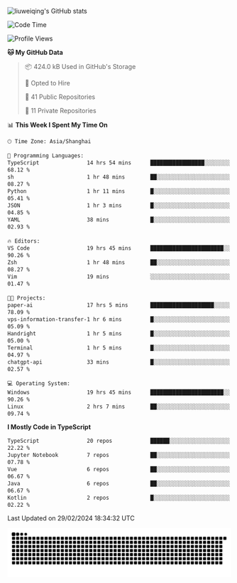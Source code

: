 ![liuweiqing's GitHub stats](https://github-readme-stats.vercel.app/api?username=14790897&show_icons=true&locale=cn&include_all_commits=true&count_private=true)

<!--START_SECTION:waka-->
![Code Time](http://img.shields.io/badge/Code%20Time-813%20hrs%206%20mins-blue)

![Profile Views](http://img.shields.io/badge/Profile%20Views-1-blue)

**🐱 My GitHub Data** 

> 📦 424.0 kB Used in GitHub's Storage 
 > 
> 💼 Opted to Hire
 > 
> 📜 41 Public Repositories 
 > 
> 🔑 11 Private Repositories 
 > 
📊 **This Week I Spent My Time On** 

```text
🕑︎ Time Zone: Asia/Shanghai

💬 Programming Languages: 
TypeScript               14 hrs 54 mins      █████████████████░░░░░░░░   68.12 % 
sh                       1 hr 48 mins        ██░░░░░░░░░░░░░░░░░░░░░░░   08.27 % 
Python                   1 hr 11 mins        █░░░░░░░░░░░░░░░░░░░░░░░░   05.41 % 
JSON                     1 hr 3 mins         █░░░░░░░░░░░░░░░░░░░░░░░░   04.85 % 
YAML                     38 mins             █░░░░░░░░░░░░░░░░░░░░░░░░   02.93 % 

🔥 Editors: 
VS Code                  19 hrs 45 mins      ███████████████████████░░   90.26 % 
Zsh                      1 hr 48 mins        ██░░░░░░░░░░░░░░░░░░░░░░░   08.27 % 
Vim                      19 mins             ░░░░░░░░░░░░░░░░░░░░░░░░░   01.47 % 

🐱‍💻 Projects: 
paper-ai                 17 hrs 5 mins       ████████████████████░░░░░   78.09 % 
vps-information-transfer-1 hr 6 mins         █░░░░░░░░░░░░░░░░░░░░░░░░   05.09 % 
Handright                1 hr 5 mins         █░░░░░░░░░░░░░░░░░░░░░░░░   05.00 % 
Terminal                 1 hr 5 mins         █░░░░░░░░░░░░░░░░░░░░░░░░   04.97 % 
chatgpt-api              33 mins             █░░░░░░░░░░░░░░░░░░░░░░░░   02.57 % 

💻 Operating System: 
Windows                  19 hrs 45 mins      ███████████████████████░░   90.26 % 
Linux                    2 hrs 7 mins        ██░░░░░░░░░░░░░░░░░░░░░░░   09.74 % 
```

**I Mostly Code in TypeScript** 

```text
TypeScript               20 repos            ██████░░░░░░░░░░░░░░░░░░░   22.22 % 
Jupyter Notebook         7 repos             ██░░░░░░░░░░░░░░░░░░░░░░░   07.78 % 
Vue                      6 repos             ██░░░░░░░░░░░░░░░░░░░░░░░   06.67 % 
Java                     6 repos             ██░░░░░░░░░░░░░░░░░░░░░░░   06.67 % 
Kotlin                   2 repos             █░░░░░░░░░░░░░░░░░░░░░░░░   02.22 % 
```




 Last Updated on 29/02/2024 18:34:32 UTC
<!--END_SECTION:waka-->

<picture>
  <source media="(prefers-color-scheme: dark)" srcset="https://raw.githubusercontent.com/14790897/14790897/output/github-contribution-grid-snake-dark.svg" />
  <source media="(prefers-color-scheme: light)" srcset="https://raw.githubusercontent.com/14790897/14790897/output/github-contribution-grid-snake.svg" />
  <img alt="github-snake" src="https://raw.githubusercontent.com/14790897/14790897/output/github-contribution-grid-snake.svg" />
</picture>
